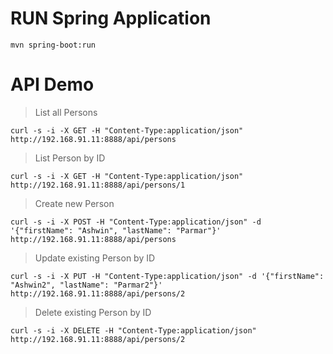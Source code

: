 # RUN Spring Application #
 `mvn spring-boot:run`

# API Demo #
  > List all Persons

  `curl -s -i -X GET -H "Content-Type:application/json"  http://192.168.91.11:8888/api/persons`

  > List Person by ID

  `curl -s -i -X GET -H "Content-Type:application/json" http://192.168.91.11:8888/api/persons/1`

  > Create new Person

  `curl -s -i -X POST -H "Content-Type:application/json" -d '{"firstName": "Ashwin", "lastName": "Parmar"}' http://192.168.91.11:8888/api/persons`

  > Update existing Person by ID

  `curl -s -i -X PUT -H "Content-Type:application/json" -d '{"firstName": "Ashwin2", "lastName": "Parmar2"}' http://192.168.91.11:8888/api/persons/2`

  > Delete existing Person by ID

  `curl -s -i -X DELETE -H "Content-Type:application/json" http://192.168.91.11:8888/api/persons/2`
